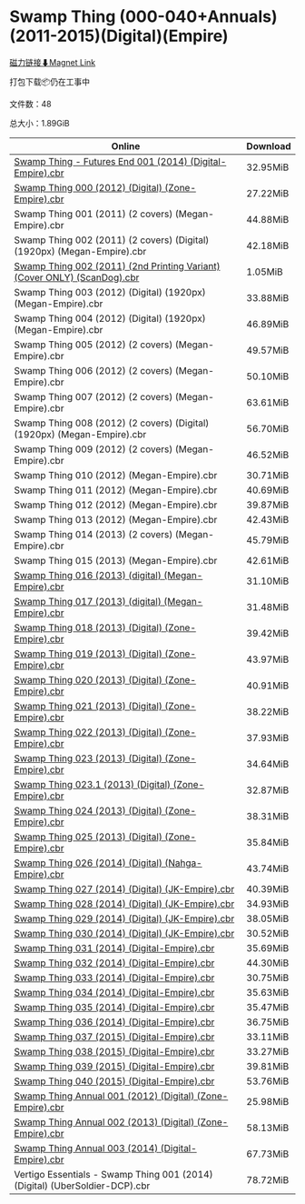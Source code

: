 # Swamp Thing (000-040+Annuals) (2011-2015)(Digital)(Empire)

[磁力链接⬇Magnet Link](magnet:?xt=urn:btih:bab8fdd30e0f3b998467001c9cfff92930136a1a&dn=Swamp%20Thing%20%28000-040%2BAnnuals%29%20%282011-2015%29%28Digital%29%28Empire%29)

打包下载📦仍在工事中

文件数：48

总大小：1.89GiB

Online | Download
--- | ---
[Swamp Thing - Futures End 001 (2014) (Digital-Empire).cbr](https://github.com/alicewish/markdown/blob/master/comic/Swamp-Thing-Futures-End-001-2014-Digital-Empire-cbr.md) | 32.95MiB
[Swamp Thing 000 (2012) (Digital) (Zone-Empire).cbr](https://github.com/alicewish/markdown/blob/master/comic/Swamp-Thing-000-2012-Digital-Zone-Empire-cbr.md) | 27.22MiB
Swamp Thing 001 (2011) (2 covers) (Megan-Empire).cbr | 44.88MiB
Swamp Thing 002 (2011) (2 covers) (Digital) (1920px) (Megan-Empire).cbr | 42.18MiB
[Swamp Thing 002 (2011) (2nd Printing Variant) (Cover ONLY) (ScanDog).cbr](https://github.com/alicewish/markdown/blob/master/comic/Swamp-Thing-002-2011-2nd-Printing-Variant-Cover-ONLY-ScanDog-cbr.md) | 1.05MiB
Swamp Thing 003 (2012) (Digital) (1920px) (Megan-Empire).cbr | 33.88MiB
Swamp Thing 004 (2012) (Digital) (1920px) (Megan-Empire).cbr | 46.89MiB
Swamp Thing 005 (2012) (2 covers) (Megan-Empire).cbr | 49.57MiB
Swamp Thing 006 (2012) (2 covers) (Megan-Empire).cbr | 50.10MiB
Swamp Thing 007 (2012) (2 covers) (Megan-Empire).cbr | 63.61MiB
Swamp Thing 008 (2012) (2 covers) (Digital) (1920px) (Megan-Empire).cbr | 56.70MiB
Swamp Thing 009 (2012) (2 covers) (Megan-Empire).cbr | 46.52MiB
Swamp Thing 010 (2012) (Megan-Empire).cbr | 30.71MiB
Swamp Thing 011 (2012) (Megan-Empire).cbr | 40.69MiB
Swamp Thing 012 (2012) (Megan-Empire).cbr | 39.87MiB
Swamp Thing 013 (2012) (Megan-Empire).cbr | 42.43MiB
Swamp Thing 014 (2013) (2 covers) (Megan-Empire).cbr | 45.79MiB
Swamp Thing 015 (2013) (Megan-Empire).cbr | 42.61MiB
[Swamp Thing 016 (2013) (digital) (Megan-Empire).cbr](https://github.com/alicewish/markdown/blob/master/comic/Swamp-Thing-016-2013-digital-Megan-Empire-cbr.md) | 31.10MiB
[Swamp Thing 017 (2013) (digital) (Megan-Empire).cbr](https://github.com/alicewish/markdown/blob/master/comic/Swamp-Thing-017-2013-digital-Megan-Empire-cbr.md) | 31.48MiB
[Swamp Thing 018 (2013) (Digital) (Zone-Empire).cbr](https://github.com/alicewish/markdown/blob/master/comic/Swamp-Thing-018-2013-Digital-Zone-Empire-cbr.md) | 39.42MiB
[Swamp Thing 019 (2013) (Digital) (Zone-Empire).cbr](https://github.com/alicewish/markdown/blob/master/comic/Swamp-Thing-019-2013-Digital-Zone-Empire-cbr.md) | 43.97MiB
[Swamp Thing 020 (2013) (Digital) (Zone-Empire).cbr](https://github.com/alicewish/markdown/blob/master/comic/Swamp-Thing-020-2013-Digital-Zone-Empire-cbr.md) | 40.91MiB
[Swamp Thing 021 (2013) (Digital) (Zone-Empire).cbr](https://github.com/alicewish/markdown/blob/master/comic/Swamp-Thing-021-2013-Digital-Zone-Empire-cbr.md) | 38.22MiB
[Swamp Thing 022 (2013) (Digital) (Zone-Empire).cbr](https://github.com/alicewish/markdown/blob/master/comic/Swamp-Thing-022-2013-Digital-Zone-Empire-cbr.md) | 37.93MiB
[Swamp Thing 023 (2013) (Digital) (Zone-Empire).cbr](https://github.com/alicewish/markdown/blob/master/comic/Swamp-Thing-023-2013-Digital-Zone-Empire-cbr.md) | 34.64MiB
[Swamp Thing 023.1 (2013) (Digital) (Zone-Empire).cbr](https://github.com/alicewish/markdown/blob/master/comic/Swamp-Thing-023-1-2013-Digital-Zone-Empire-cbr.md) | 32.87MiB
[Swamp Thing 024 (2013) (Digital) (Zone-Empire).cbr](https://github.com/alicewish/markdown/blob/master/comic/Swamp-Thing-024-2013-Digital-Zone-Empire-cbr.md) | 38.31MiB
[Swamp Thing 025 (2013) (Digital) (Zone-Empire).cbr](https://github.com/alicewish/markdown/blob/master/comic/Swamp-Thing-025-2013-Digital-Zone-Empire-cbr.md) | 35.84MiB
[Swamp Thing 026 (2014) (Digital) (Nahga-Empire).cbr](https://github.com/alicewish/markdown/blob/master/comic/Swamp-Thing-026-2014-Digital-Nahga-Empire-cbr.md) | 43.74MiB
[Swamp Thing 027 (2014) (Digital) (JK-Empire).cbr](https://github.com/alicewish/markdown/blob/master/comic/Swamp-Thing-027-2014-Digital-JK-Empire-cbr.md) | 40.39MiB
[Swamp Thing 028 (2014) (Digital) (JK-Empire).cbr](https://github.com/alicewish/markdown/blob/master/comic/Swamp-Thing-028-2014-Digital-JK-Empire-cbr.md) | 34.93MiB
[Swamp Thing 029 (2014) (Digital) (JK-Empire).cbr](https://github.com/alicewish/markdown/blob/master/comic/Swamp-Thing-029-2014-Digital-JK-Empire-cbr.md) | 38.05MiB
[Swamp Thing 030 (2014) (Digital) (JK-Empire).cbr](https://github.com/alicewish/markdown/blob/master/comic/Swamp-Thing-030-2014-Digital-JK-Empire-cbr.md) | 30.52MiB
[Swamp Thing 031 (2014) (Digital-Empire).cbr](https://github.com/alicewish/markdown/blob/master/comic/Swamp-Thing-031-2014-Digital-Empire-cbr.md) | 35.69MiB
[Swamp Thing 032 (2014) (Digital-Empire).cbr](https://github.com/alicewish/markdown/blob/master/comic/Swamp-Thing-032-2014-Digital-Empire-cbr.md) | 44.30MiB
[Swamp Thing 033 (2014) (Digital-Empire).cbr](https://github.com/alicewish/markdown/blob/master/comic/Swamp-Thing-033-2014-Digital-Empire-cbr.md) | 30.75MiB
[Swamp Thing 034 (2014) (Digital-Empire).cbr](https://github.com/alicewish/markdown/blob/master/comic/Swamp-Thing-034-2014-Digital-Empire-cbr.md) | 35.63MiB
[Swamp Thing 035 (2014) (Digital-Empire).cbr](https://github.com/alicewish/markdown/blob/master/comic/Swamp-Thing-035-2014-Digital-Empire-cbr.md) | 35.47MiB
[Swamp Thing 036 (2014) (Digital-Empire).cbr](https://github.com/alicewish/markdown/blob/master/comic/Swamp-Thing-036-2014-Digital-Empire-cbr.md) | 36.75MiB
[Swamp Thing 037 (2015) (Digital-Empire).cbr](https://github.com/alicewish/markdown/blob/master/comic/Swamp-Thing-037-2015-Digital-Empire-cbr.md) | 33.11MiB
[Swamp Thing 038 (2015) (Digital-Empire).cbr](https://github.com/alicewish/markdown/blob/master/comic/Swamp-Thing-038-2015-Digital-Empire-cbr.md) | 33.27MiB
[Swamp Thing 039 (2015) (Digital-Empire).cbr](https://github.com/alicewish/markdown/blob/master/comic/Swamp-Thing-039-2015-Digital-Empire-cbr.md) | 39.81MiB
[Swamp Thing 040 (2015) (Digital-Empire).cbr](https://github.com/alicewish/markdown/blob/master/comic/Swamp-Thing-040-2015-Digital-Empire-cbr.md) | 53.76MiB
[Swamp Thing Annual 001 (2012) (Digital) (Zone-Empire).cbr](https://github.com/alicewish/markdown/blob/master/comic/Swamp-Thing-Annual-001-2012-Digital-Zone-Empire-cbr.md) | 25.98MiB
[Swamp Thing Annual 002 (2013) (Digital) (Zone-Empire).cbr](https://github.com/alicewish/markdown/blob/master/comic/Swamp-Thing-Annual-002-2013-Digital-Zone-Empire-cbr.md) | 58.13MiB
[Swamp Thing Annual 003 (2014) (Digital-Empire).cbr](https://github.com/alicewish/markdown/blob/master/comic/Swamp-Thing-Annual-003-2014-Digital-Empire-cbr.md) | 67.73MiB
Vertigo Essentials - Swamp Thing 001 (2014) (Digital) (UberSoldier-DCP).cbr | 78.72MiB
